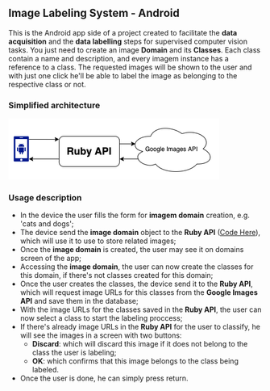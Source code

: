 ## Image Labeling System - Android
This is the Android app side of a project created to facilitate the __data acquisition__ and the __data labelling__ steps for supervised computer vision tasks. You just need to create an image __Domain__ and its __Classes__. Each class contain a name and description, and every imagem instance has a reference to a class. The requested images will be shown to the user and with just one click he'll be able to label the image as belonging to the respective class or not.

### Simplified architecture
![Image Labeling system simple diagram](image-labeling-diagrams.png)

### Usage description
- In the device the user fills the form for __imagem domain__ creation, e.g. 'cats and dogs';
- The device send the __image domain__ object to the __Ruby API__ ([Code Here](https://github.com/MaximoDouglas/image-labeling-api)), which will use it to use to store related images;
- Once the __image domain__ is created, the user may see it on domains screen of the app;
- Accessing the __image domain__, the user can now create the classes for this domain, if there's not classes created for this domain;
- Once the user creates the classes, the device send it to the __Ruby API__, which will request image URLs for this classes from the __Google Images API__ and save them in the database;
- With the image URLs for the classes saved in the __Ruby API__, the user can now select a class to start the labeling proccess;
- If there's already image URLs in the __Ruby API__ for the user to classify, he will see the images in a screen with two buttons:
  - __Discard__: which will discard this image if it does not belong to the class the user is labeling;
  - __OK__: which confirms that this image belongs to the class being labeled.
- Once the user is done, he can simply press return. 
